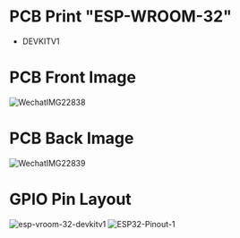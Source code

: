 # PCB Print "ESP-WROOM-32" 
* DEVKITV1

# PCB Front Image
![WechatIMG22838](https://github.com/josthlee/ESPressif/assets/154501794/6c362170-603d-442e-baf5-94c12741073d)

# PCB Back Image
![WechatIMG22839](https://github.com/josthlee/ESPressif/assets/154501794/2d54517e-8570-46e5-be04-00be07ae7638)

# GPIO Pin Layout
![esp-vroom-32-devkitv1](https://github.com/josthlee/ESPressif/assets/154501794/9c0181c5-7a5c-4bd9-86f9-ee5df0911ba4)
![ESP32-Pinout-1](https://github.com/josthlee/ESPressif/assets/154501794/643b0824-b3bf-4136-9c0c-7ba06302a7ce)

